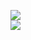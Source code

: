[![](https://img.shields.io/badge/Made%20With-Github%20Spray-lightgrey.svg?style=for-the-badge&logo=github)](https://github.com/Annihil/github-spray#4048)  
[![](https://i.imgur.com/2DrTn0Z.gif)](https://github.com/Annihil/github-spray)